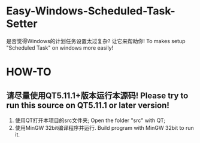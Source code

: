 # Easy-Windows-Scheduled-Task-Setter
是否觉得Windows的计划任务设置太过复杂? 让它来帮助你! To makes setup "Scheduled Task" on windows more easily!
# HOW-TO
## 请尽量使用QT5.11.1+版本运行本源码! Please try to run this source on QT5.11.1 or later version!
1. 使用QT打开本项目的src文件夹; Open the folder "src" with QT;
2. 使用MinGW 32bit编译程序并运行. Build program with MinGW 32bit to run it.
